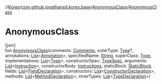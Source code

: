 //[Kores](../../../index.md)/[com.github.jonathanxd.kores.base](../index.md)/[AnonymousClass](index.md)/[AnonymousClass](-anonymous-class.md)

# AnonymousClass

[jvm]\
fun [AnonymousClass](-anonymous-class.md)(comments: [Comments](../../com.github.jonathanxd.kores.base.comment/-comments/index.md), outerType: [Type](https://docs.oracle.com/javase/8/docs/api/java/lang/reflect/Type.html)?, annotations: [List](https://kotlinlang.org/api/latest/jvm/stdlib/kotlin.collections/-list/index.html)<[Annotation](../-annotation/index.md)>, specifiedName: [String](https://kotlinlang.org/api/latest/jvm/stdlib/kotlin/-string/index.html), superClass: [Type](https://docs.oracle.com/javase/8/docs/api/java/lang/reflect/Type.html), implementations: [List](https://kotlinlang.org/api/latest/jvm/stdlib/kotlin.collections/-list/index.html)<[Type](https://docs.oracle.com/javase/8/docs/api/java/lang/reflect/Type.html)>, constructorSpec: [TypeSpec](../-type-spec/index.md), arguments: [List](https://kotlinlang.org/api/latest/jvm/stdlib/kotlin.collections/-list/index.html)<[Instruction](../../com.github.jonathanxd.kores/-instruction/index.md)>, constructorBody: [Instructions](../../com.github.jonathanxd.kores/-instructions/index.md), staticBlock: [StaticBlock](../-static-block/index.md), fields: [List](https://kotlinlang.org/api/latest/jvm/stdlib/kotlin.collections/-list/index.html)<[FieldDeclaration](../-field-declaration/index.md)>, constructors: [List](https://kotlinlang.org/api/latest/jvm/stdlib/kotlin.collections/-list/index.html)<[ConstructorDeclaration](../-constructor-declaration/index.md)>, methods: [List](https://kotlinlang.org/api/latest/jvm/stdlib/kotlin.collections/-list/index.html)<[MethodDeclaration](../-method-declaration/index.md)>, innerTypes: [List](https://kotlinlang.org/api/latest/jvm/stdlib/kotlin.collections/-list/index.html)<[TypeDeclaration](../-type-declaration/index.md)>)
